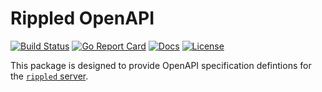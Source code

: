 # Rippled OpenAPI

[![Build Status][build-status-svg]][build-status-url]
[![Go Report Card][goreport-svg]][goreport-url]
[![Docs][docs-godoc-svg]][docs-godoc-url]
[![License][license-svg]][license-url]

This package is designed to provide OpenAPI specification defintions for the [`rippled` server](https://github.com/ripple/rippled).

 [build-status-svg]: https://github.com/go-xrp/rippled-openapi/workflows/go%20build/badge.svg?branch=master
 [build-status-url]: https://github.com/go-xrp/rippled-openapi/actions
 [goreport-svg]: https://goreportcard.com/badge/github.com/go-xrp/rippled-openapi
 [goreport-url]: https://goreportcard.com/report/github.com/go-xrp/rippled-openapi
 [codeclimate-status-svg]: https://codeclimate.com/github/go-xrp/rippled-openapi/badges/gpa.svg
 [codeclimate-status-url]: https://codeclimate.com/github/go-xrp/rippled-openapi
 [docs-godoc-svg]: https://pkg.go.dev/badge/github.com/go-xrp/rippled-openapi
 [docs-godoc-url]: https://pkg.go.dev/github.com/go-xrp/rippled-openapi
 [license-svg]: https://img.shields.io/badge/license-MIT-blue.svg
 [license-url]: https://github.com/go-xrp/rippled-openapi/blob/master/LICENSE